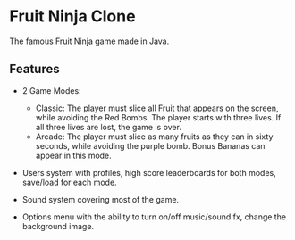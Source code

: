 # Fruit Ninja Clone

The famous Fruit Ninja game made in Java.

## Features

* 2 Game Modes:
    * Classic: The player must slice all Fruit that appears on the screen, while avoiding the Red Bombs. The player starts with three lives. If all three lives are lost, the       game is over.
    * Arcade: The player must slice as many fruits as they can in sixty seconds, while avoiding the purple bomb. Bonus Bananas can appear in this mode.
    
* Users system with profiles, high score leaderboards for both modes, save/load for each mode.

* Sound system covering most of the game.

* Options menu with the ability to turn on/off music/sound fx, change the background image.

